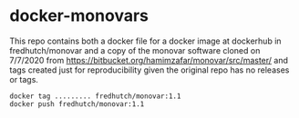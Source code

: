 # docker-monovars

This repo contains both a docker file for a docker image at dockerhub in fredhutch/monovar and a copy of the monovar software cloned on 7/7/2020 from https://bitbucket.org/hamimzafar/monovar/src/master/ and tags created just for reproducibility given the original repo has no releases or tags.  



```
docker tag ......... fredhutch/monovar:1.1
docker push fredhutch/monovar:1.1

```
